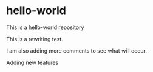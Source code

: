 # hello-world
This is a hello-world repository

This is a rewriting test.

I am also adding more comments to see what will occur.

Adding new features 
